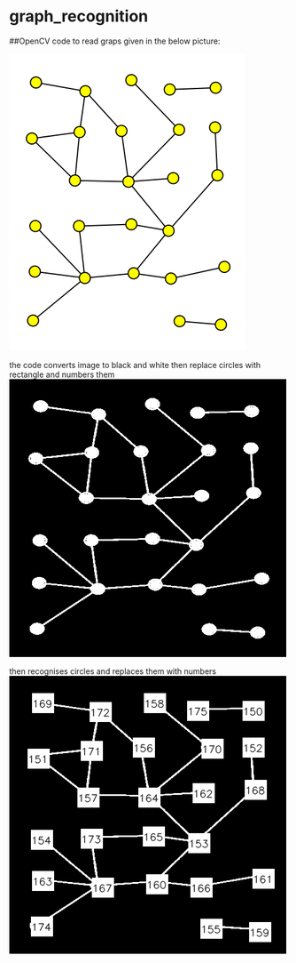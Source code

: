 # graph_recognition
##OpenCV code to read graps given in the below picture:

![alt text](https://github.com/sarthak7295/graph_recognition/blob/master/myfile.png)

the code converts image to black and white then replace circles with rectangle and numbers them 
![alt text](https://github.com/sarthak7295/graph_recognition/blob/master/grey.png)

then recognises circles and replaces them with numbers
![alt text](https://github.com/sarthak7295/graph_recognition/blob/master/fin.png)
